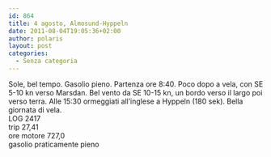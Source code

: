 ```yaml
---
id: 864
title: 4 agosto, Almosund-Hyppeln
date: 2011-08-04T19:05:36+02:00
author: polaris
layout: post
categories:
  - Senza categoria
---
```

Sole, bel tempo. Gasolio pieno. Partenza ore 8:40. Poco dopo a vela, con SE 5-10 kn verso Marsdan. Bel vento da SE 10-15 kn, un bordo verso il largo poi verso terra. Alle 15:30 ormeggiati all&#8217;inglese a Hyppeln (180 sek). Bella giornata di vela.  
LOG 2417  
trip 27,41  
ore motore 727,0  
gasolio praticamente pieno